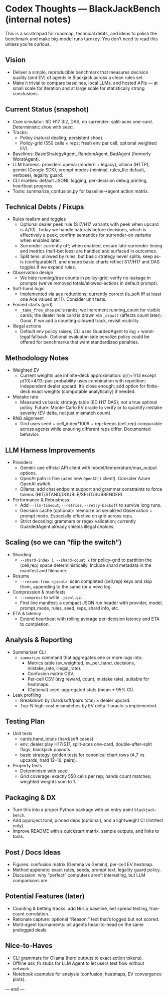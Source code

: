 # Codex Thoughts — BlackJackBench (internal notes)

This is a scratchpad for roadmap, technical debts, and ideas to polish the benchmark and make big-model runs turnkey. You don’t need to read this unless you’re curious.

## Vision
- Deliver a simple, reproducible benchmark that measures decision quality (and EV) of agents in Blackjack across a clean rules set.
- Make it trivial to compare baselines, local LLMs, and hosted APIs — at small scale for iteration and at large scale for statistically strong conclusions.

## Current Status (snapshot)
- Core simulator: 6D H17 3:2, DAS, no surrender; split-aces one-card. Deterministic shoe with seed.
- Tracks:
  - Policy (natural dealing; persistent shoe).
  - Policy-grid (550 cells × reps; fresh env per cell; optional weighted EV).
- Baselines: BasicStrategyAgent, RandomAgent, BadAgent (formerly WorstAgent).
- LLM harness: providers openai (modern + legacy), ollama (HTTP), gemini (Google SDK), prompt modes (minimal, rules_lite default, verbose), legality guard.
- CLI niceties: default JSONL logging, per-decision debug printing, heartbeat progress.
- Tools: summarize_confusion.py for baseline→agent action matrix.

## Technical Debts / Fixups
- Rules realism and toggles
  - Optional dealer peek rule (S17/H17 variants with peek when upcard is A/10). Today we handle naturals before decisions, which is effectively a peek; confirm semantics for surrender-on variants when enabled later.
  - Surrender: currently off; when enabled, ensure late-surrender timing and metrics (half-bet loss) are handled and surfaced in outcomes.
  - Split tens: allowed by rules, but basic strategy never splits; keep as-is (configurable?), and ensure basic charts reflect S17/H17 and DAS toggles if we expand rules.
- Observation design
  - We hide running/true counts in policy-grid; verify no leakage in prompts (we’ve removed totals/allowed-actions in default prompt).
- Soft-hand logic
  - Implemented via ace reductions; currently correct (is_soft iff at least one Ace valued at 11). Consider unit tests.
- Forced starts (grid)
  - `_take_from_shoe` pulls ranks; we increment running_count for visible cards; the dealer hole card is drawn via `_draw()` (affects count later). Good. If we add a counting-allowed track, revisit visibility.
- Illegal actions
  - Default env policy raises; CLI uses GuardedAgent to log + worst-legal fallback. Optional evaluator-side penalize policy could be offered for benchmarks that want standardized penalties.

## Methodology Notes
- Weighted EV
  - Current weights use infinite-deck approximation: p(r)=1/13 except p(10)=4/13; pair probability uses combination with repetition; independent dealer upcard. It’s close enough; add option for finite-deck exact weights (computable analytically) if needed.
- Mistake rate
  - Measured vs basic strategy table (6D H17 DAS); not a true optimal policy. Future: Monte-Carlo EV oracle to verify or to quantify mistake severity (EV delta, not just mismatch count).
- RNG alignment
  - Grid uses seed + cell_index*1009 + rep; keeps (cell,rep) comparable across agents while ensuring different reps differ. Documented behavior.

## LLM Harness Improvements
- Providers
  - Gemini: use official API client with model/temperature/max_output options.
  - OpenAI path is fine (uses new `OpenAI()` client). Consider Azure OpenAI switch.
  - Ollama: add chat endpoint support and grammar constraints to force tokens (HIT/STAND/DOUBLE/SPLIT/SURRENDER).
- Performance & Robustness
  - Add `--llm-timeout`, `--retries`, `--retry-backoff` to survive long runs.
  - Decision cache (optional): memoize on serialized Observation + prompt mode. Especially effective on grid across reps.
  - Strict decoding: grammars or regex validation; currently GuardedAgent already shields illegal choices.

## Scaling (so we can “flip the switch”)
- Sharding
  - `--shard-index i --shard-count k` for policy-grid to partition the (cell,rep) space deterministically. Include shard metadata in the manifest and filename.
- Resume
  - `--resume-from <jsonl>`: scan completed (cell,rep) keys and skip them, appending to the same (or a new) log.
- Compression & manifests
  - `--compress` to write `.jsonl.gz`.
  - First line manifest: a compact JSON run header with provider, model, prompt_mode, rules, seed, reps, shard info, etc.
- ETA & latency
  - Extend heartbeat with rolling average per-decision latency and ETA to completion.

## Analysis & Reporting
- Summarizer CLI
  - `summarize` command that aggregates one or more logs into:
    - Metrics table (ev_weighted, ev_per_hand, decisions, mistake_rate, illegal_rate).
    - Confusion matrix CSV.
    - Per-cell CSV (avg reward, count, mistake rate), suitable for heatmaps.
    - (Optional) seed-aggregated stats (mean ± 95% CI).
- Leak profiling
  - Breakdown by (hard/soft/pairs total) × dealer upcard.
  - Top-N high-cost mismatches by EV delta if oracle is implemented.

## Testing Plan
- Unit tests
  - cards.hand_totals (hard/soft cases)
  - env: dealer play H17/S17, split-aces one-card, double-after-split flags, blackjack payouts.
  - basic strategy: golden tests for canonical chart rows (A,7 vs upcards; hard 12–16; pairs).
- Property tests
  - Determinism with seed
  - Grid coverage: exactly 550 cells per rep; hands count matches; weighted weights sum to 1.

## Packaging & DX
- Turn this into a proper Python package with an entry point `blackjack-bench`.
- Add pyproject.toml, pinned deps (optional), and a lightweight CI (lint/test only).
- Improve README with a quickstart matrix, sample outputs, and links to tools.

## Post / Docs Ideas
- Figures: confusion matrix (Gemma vs Gemini), per-cell EV heatmap.
- Method appendix: exact rules, seeds, prompt text, legality guard policy.
- Discussion: why “perfect” computers aren’t interesting, but LLM comparisons are.

## Potential Features (later)
- Counting & betting tracks: add Hi-Lo baseline, bet spread testing, true-count correlation.
- Rationale capture: optional “Reason:” text that’s logged but not scored.
- Multi-agent tournaments: pit agents head-to-head on the same prelogged deals.

## Nice-to-Haves
- CLI grammars for Ollama (herd outputs to exact action tokens).
- Offline ask_fn stubs for LLM Agent to let users test flow without network.
- Notebook examples for analysis (confusion, heatmaps, EV convergence plots).

— end —
